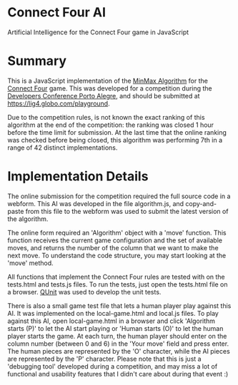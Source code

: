 Connect Four AI
===============

Artificial Intelligence for the Connect Four game in JavaScript


Summary
=======

This is a JavaScript implementation of the [MinMax Algorithm](https://en.wikipedia.org/wiki/Minimax) for the [Connect Four](https://en.wikipedia.org/wiki/Connect_Four) game. This was developed for a competition during the [Developers Conference Porto Alegre](http://www.thedevelopersconference.com.br/tdc/2015/portoalegre/trilhas), and should be submitted at https://lig4.globo.com/playground.

Due to the competition rules, is not known the exact ranking of this algorithm at the end of the competition: the ranking was closed 1 hour before the time limit for submission. At the last time that the online ranking was checked before being closed, this algorithm was performing 7th in a range of 42 distinct implementations.


Implementation Details
======================

The online submission for the competition required the full source code in a webform. This AI was developed in the file algorithm.js, and copy-and-paste from this file to the webform was used to submit the latest version of the algorithm.

The online form required an 'Algorithm' object with a 'move' function. This function receives the current game configuration and the set of available moves, and returns the number of the column that we want to make the next move. To understand the code structure, you may start looking at the 'move' method.

All functions that implement the Connect Four rules are tested with on the tests.html and tests.js files. To run the tests, just open the tests.html file on a browser. [QUnit](https://qunitjs.com/) was used to develop the unit tests.

There is also a small game test file that lets a human player play against this AI. It was implemented on the local-game.html and local.js files. To play against this AI, open local-game.html in a browser and click 'Algorithm starts (P)' to let the AI start playing or 'Human starts (O)' to let the human player starts the game. At each turn, the human player should enter on the column number (between 0 and 6) in the 'Your move' field and press enter. The human pieces are represented by the 'O' character, while the AI pieces are represented by the 'P' character. Please note that this is just a 'debugging tool' developed during a competition, and may miss a lot of functional and usability features that I didn't care about during that event :)


